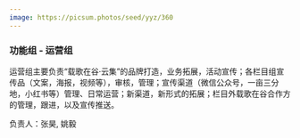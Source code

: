 ```yaml
---
image: https://picsum.photos/seed/yyz/360
---
```

### 功能组 - 运营组

运营组主要负责“载歌在谷·云集”的品牌打造，业务拓展，活动宣传；各栏目组宣传品（文案，海报，视频等），审核，管理；宣传渠道（微信公众号，一亩三分地，小红书等）管理、日常运营；新渠道，新形式的拓展；栏目外载歌在谷合作方的管理，跟进，以及宣传推送。

负责人：张昊, 姚毅

